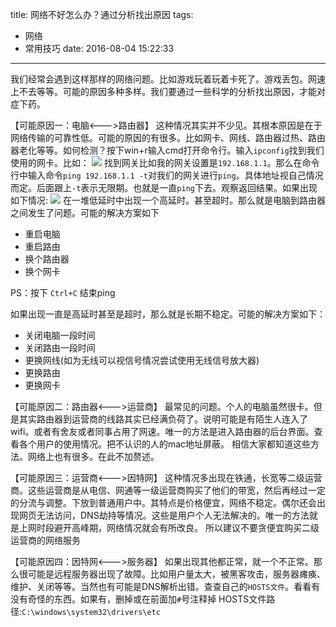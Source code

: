 title: 网络不好怎么办？通过分析找出原因
tags:
  - 网络
  - 常用技巧
date: 2016-08-04 15:22:33 
---

我们经常会遇到这样那样的网络问题。比如游戏玩着玩着卡死了。游戏丢包。网速上不去等等。可能的原因多种多样。我们要通过一些科学的分析找出原因，才能对症下药。

【可能原因一：电脑<--->路由器】
这种情况其实并不少见。其根本原因是在于网络传输的可靠性低。可能的原因的有很多。比如网卡、网线、路由器过热、路由器老化等等。如何检测？按下win+r输入cmd打开命令行。输入`ipconfig`找到我们使用的网卡。比如：
![](/images/common/网络/002.png)
找到网关比如我的网关设置是`192.168.1.1`。那么在命令行中输入命令`ping 192.168.1.1 -t`对我们的网关进行`ping`。具体地址视自己情况而定。后面跟上`-t`表示无限期。也就是一直`ping`下去。观察返回结果。如果出现如下情况:
![](/images/common/网络/001.png)
在一堆低延时中出现一个高延时。甚至超时。那么就是电脑到路由器之间发生了问题。可能的解决方案如下
- 重启电脑
- 重启路由
- 换个路由器
- 换个网卡

PS：按下 `Ctrl+C` 结束ping

如果出现一直是高延时甚至是超时，那么就是长期不稳定。可能的解决方案如下：
- 关闭电脑一段时间
- 关闭路由一段时间
- 更换网线(如为无线可以视信号情况尝试使用无线信号放大器)
- 更换路由
- 更换网卡

【可能原因二：路由器<--->运营商】
最常见的问题。个人的电脑虽然很卡。但是其实路由器到运营商的线路其实已经满负荷了。说明可能是有陌生人连入了wifi。或者有舍友或者同事占用了网速。唯一的方法是进入路由器的后台界面。查看各个用户的使用情况。把不认识的人的mac地址屏蔽。
相信大家都知道这些方法。网络上也有很多。在此不加赘述。

【可能原因三：运营商<--->因特网】
这种情况多出现在铁通，长宽等二级运营商。这些运营商是从电信、网通等一级运营商购买了他们的带宽，然后再经过一定的分流与调整。下放到普通用户中。其特点是价格便宜，网络不稳定。偶尔还会出现网页无法访问，DNS劫持等情况。这些是用户个人无法解决的。唯一的方法就是上网时段避开高峰期，网络情况就会有所改良。
所以建议不要贪便宜购买二级运营商的网络服务

【可能原因四：因特网<--->服务器】
如果出现其他都正常，就一个不正常。那么很可能是远程服务器出现了故障。比如用户量太大，被黑客攻击，服务器瘫痪、维护、关闭等等。当然也有可能是DNS解析出错。查查自己的`HOSTS文件`。看看有没有奇怪的东西。如果有，删掉或在前面加`#`号注释掉
HOSTS文件路径:`C:\windows\system32\drivers\etc`